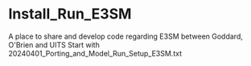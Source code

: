 # Install_Run_E3SM
A place to share and develop code regarding E3SM between Goddard, O'Brien and UITS
Start with 20240401_Porting_and_Model_Run_Setup_E3SM.txt
